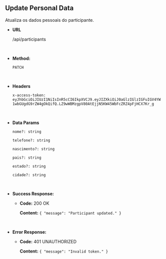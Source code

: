 ## **Update Personal Data**

Atualiza os dados pessoais do participante.

- **URL**

  /api/participants

</br>

- **Method:**

  `PATCH`

</br>

- **Headers**

  `x-access-token: eyJhbGciOiJIUzI1NiIsInR5cCI6IkpXVCJ9.eyJIZXkiOiJ0aGlzIGlzIGFuIGV4YW1wbGUgdG9rZW4gOkQifQ.LZ9wWBMzgpV80AtEjjN5KW45WbFcZRZ4pFjHCX7Kr_g`

</br>

- **Data Params**

  `nome?: string`

  `telefone?: string`

  `nascimento?: string`

  `pais?: string`

  `estado?: string`

  `cidade?: string`

</br>

- **Success Response:**

  - **Code:** 200 OK

    **Content:** `{ "message": "Participant updated." }`

</br>

- **Error Response:**

  - **Code:** 401 UNAUTHORIZED

    **Content:** `{ "message": "Invalid token." }`
